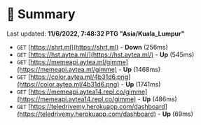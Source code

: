 # 📖 Summary
Last updated: **11/6/2022, 7:48:32 PTG "Asia/Kuala_Lumpur"**

- `GET` [https://shrt.ml](https://shrt.ml) - **Down** (256ms)
- `GET` [https://hst.aytea.ml/](https://hst.aytea.ml/) - **Up** (545ms)
- `GET` [https://memeapi.aytea.ml/gimme](https://memeapi.aytea.ml/gimme) - **Up** (1468ms)
- `GET` [https://color.aytea.ml/4b31d6.png](https://color.aytea.ml/4b31d6.png) - **Up** (1741ms)
- `GET` [https://memeapi.aytea14.repl.co/gimme](https://memeapi.aytea14.repl.co/gimme) - **Up** (486ms)
- `GET` [https://teledrivemy.herokuapp.com/dashboard](https://teledrivemy.herokuapp.com/dashboard) - **Up** (69ms)
